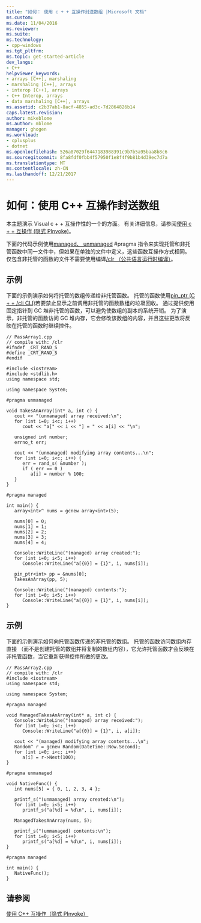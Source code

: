 ```yaml
---
title: "如何： 使用 c + + 互操作封送数组 |Microsoft 文档"
ms.custom: 
ms.date: 11/04/2016
ms.reviewer: 
ms.suite: 
ms.technology:
- cpp-windows
ms.tgt_pltfrm: 
ms.topic: get-started-article
dev_langs:
- C++
helpviewer_keywords:
- arrays [C++], marshaling
- marshaling [C++], arrays
- interop [C++], arrays
- C++ Interop, arrays
- data marshaling [C++], arrays
ms.assetid: c2b37ab1-8acf-4855-ad3c-7d2864826b14
caps.latest.revision: 
author: mikeblome
ms.author: mblome
manager: ghogen
ms.workload:
- cplusplus
- dotnet
ms.openlocfilehash: 526a87029f6447183988391c9b7b5a95baa8b8c6
ms.sourcegitcommit: 8fa8fdf0fbb4f57950f1e8f4f9b81b4d39ec7d7a
ms.translationtype: MT
ms.contentlocale: zh-CN
ms.lasthandoff: 12/21/2017
---
```

# <a name="how-to-marshal-arrays-using-c-interop"></a>如何：使用 C++ 互操作封送数组
本主题演示 Visual c + + 互操作性的一个的方面。 有关详细信息，请参阅[使用 c + + 互操作 (隐式 PInvoke)](../dotnet/using-cpp-interop-implicit-pinvoke.md)。  
  
 下面的代码示例使用[managed、 unmanaged](../preprocessor/managed-unmanaged.md) #pragma 指令来实现托管和非托管函数中同一文件中，但如果在单独的文件中定义，这些函数互操作方式相同。 仅包含非托管的函数的文件不需要使用编译[/clr （公共语言运行时编译）](../build/reference/clr-common-language-runtime-compilation.md)。  
  
## <a name="example"></a>示例  
 下面的示例演示如何将托管的数组传递给非托管函数。 托管的函数使用[pin_ptr (C + + /cli CLI)](../windows/pin-ptr-cpp-cli.md)若要禁止显示之前调用非托管的函数数组的垃圾回收。 通过提供使用固定指针到 GC 堆非托管的函数，可以避免使数组的副本的系统开销。 为了演示，非托管的函数访问 GC 堆内存，它会修改该数组的内容，并且这些更改将反映在托管的函数时继续控件。  
  
```  
// PassArray1.cpp  
// compile with: /clr  
#ifndef _CRT_RAND_S  
#define _CRT_RAND_S  
#endif  
  
#include <iostream>  
#include <stdlib.h>  
using namespace std;  
  
using namespace System;  
  
#pragma unmanaged  
  
void TakesAnArray(int* a, int c) {  
   cout << "(unmanaged) array received:\n";  
   for (int i=0; i<c; i++)  
      cout << "a[" << i << "] = " << a[i] << "\n";  
  
   unsigned int number;  
   errno_t err;  
  
   cout << "(unmanaged) modifying array contents...\n";  
   for (int i=0; i<c; i++) {  
      err = rand_s( &number );  
      if ( err == 0 )  
         a[i] = number % 100;  
   }  
}  
  
#pragma managed  
  
int main() {  
   array<int>^ nums = gcnew array<int>(5);  
  
   nums[0] = 0;  
   nums[1] = 1;  
   nums[2] = 2;  
   nums[3] = 3;  
   nums[4] = 4;  
  
   Console::WriteLine("(managed) array created:");  
   for (int i=0; i<5; i++)  
      Console::WriteLine("a[{0}] = {1}", i, nums[i]);  
  
   pin_ptr<int> pp = &nums[0];  
   TakesAnArray(pp, 5);  
  
   Console::WriteLine("(managed) contents:");  
   for (int i=0; i<5; i++)  
      Console::WriteLine("a[{0}] = {1}", i, nums[i]);  
}  
```  
  
## <a name="example"></a>示例  
 下面的示例演示如何向托管函数传递的非托管的数组。 托管的函数访问数组内存直接 （而不是创建托管的数组并将复制的数组内容），它允许托管函数才会反映在非托管函数，当它重新获得控件所做的更改。  
  
```  
// PassArray2.cpp  
// compile with: /clr   
#include <iostream>  
using namespace std;  
  
using namespace System;  
  
#pragma managed  
  
void ManagedTakesAnArray(int* a, int c) {  
   Console::WriteLine("(managed) array received:");  
   for (int i=0; i<c; i++)  
      Console::WriteLine("a[{0}] = {1}", i, a[i]);  
  
   cout << "(managed) modifying array contents...\n";  
   Random^ r = gcnew Random(DateTime::Now.Second);  
   for (int i=0; i<c; i++)  
      a[i] = r->Next(100);  
}  
  
#pragma unmanaged  
  
void NativeFunc() {  
   int nums[5] = { 0, 1, 2, 3, 4 };  
  
   printf_s("(unmanaged) array created:\n");  
   for (int i=0; i<5; i++)  
      printf_s("a[%d] = %d\n", i, nums[i]);  
  
   ManagedTakesAnArray(nums, 5);  
  
   printf_s("(ummanaged) contents:\n");  
   for (int i=0; i<5; i++)  
      printf_s("a[%d] = %d\n", i, nums[i]);  
}  
  
#pragma managed  
  
int main() {  
   NativeFunc();  
}  
```  
  
## <a name="see-also"></a>请参阅  
 [使用 C++ 互操作（隐式 PInvoke）](../dotnet/using-cpp-interop-implicit-pinvoke.md)